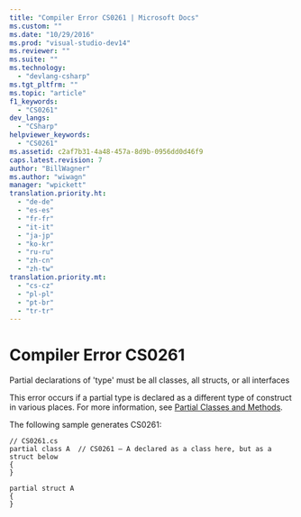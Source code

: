 ```yaml
---
title: "Compiler Error CS0261 | Microsoft Docs"
ms.custom: ""
ms.date: "10/29/2016"
ms.prod: "visual-studio-dev14"
ms.reviewer: ""
ms.suite: ""
ms.technology: 
  - "devlang-csharp"
ms.tgt_pltfrm: ""
ms.topic: "article"
f1_keywords: 
  - "CS0261"
dev_langs: 
  - "CSharp"
helpviewer_keywords: 
  - "CS0261"
ms.assetid: c2af7b31-4a48-457a-8d9b-0956dd0d46f9
caps.latest.revision: 7
author: "BillWagner"
ms.author: "wiwagn"
manager: "wpickett"
translation.priority.ht: 
  - "de-de"
  - "es-es"
  - "fr-fr"
  - "it-it"
  - "ja-jp"
  - "ko-kr"
  - "ru-ru"
  - "zh-cn"
  - "zh-tw"
translation.priority.mt: 
  - "cs-cz"
  - "pl-pl"
  - "pt-br"
  - "tr-tr"
---
```

# Compiler Error CS0261
Partial declarations of 'type' must be all classes, all structs, or all interfaces  
  
 This error occurs if a partial type is declared as a different type of construct in various places. For more information, see [Partial Classes and Methods](/dotnet/csharp/programming-guide/classes-and-structs/partial-classes-and-methods).  
  
 The following sample generates CS0261:  
  
```  
// CS0261.cs  
partial class A  // CS0261 – A declared as a class here, but as a struct below  
{  
}  
  
partial struct A  
{  
}  
```
